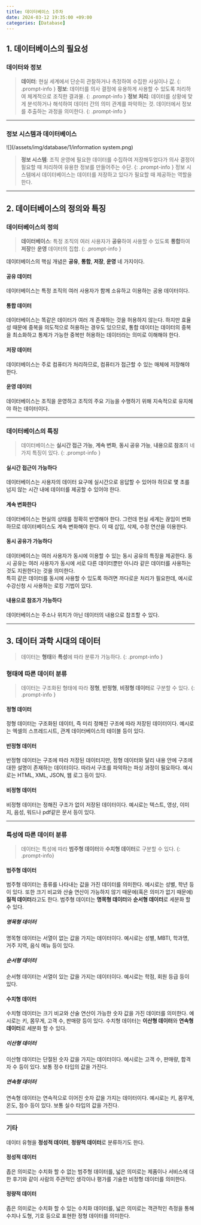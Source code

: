 ```yaml
---
title: 데이터베이스 1주차
date: 2024-03-12 19:35:00 +09:00
categories: [Database]
---
```


## **1. 데이터베이스의 필요성**

### **데이터와 정보**
>**데이터**: 현실 세계에서 단순히 관찰하거나 측정하여 수집한 사실이나 값.
{: .prompt-info }
>**정보**: 데이터를 의사 결정에 유용하게 사용할 수 있도록 처리하여 체계적으로 조직한 결과물.
{: .prompt-info }
>**정보 처리**: 데이터를 상황에 맞게 분석하거나 해석하여 데이터 간의 의미 관계를 파악하는 것. 데이터에서 정보를 추출하는 과정을 의미한다.
{: .prompt-info }

---

### **정보 시스템과 데이터베이스**
![](/assets/img/database/1/information system.png)

>**정보 시스템**: 조직 운영에 필요한 데이터를 수집하여 저장해두었다가 의사 결정이 필요할 때 처리하여 유용한 정보를 만들어주는 수단.
{: .prompt-info }
정보 시스템에서 데이터베이스는 데이터를 저장하고 있다가 필요할 때 제공하는 역할을 한다.

---

## **2. 데이터베이스의 정의와 특징**

### **데이터베이스의 정의**
>**데이터베이스**: 특정 조직의 여러 사용자가 **공유**하여 사용할 수 있도록 **통합**하여 **저장**한 **운영** 데이터의 집합.
{: .prompt-info }

데이터베이스의 핵심 개념은 **공유**, **통합**, **저장**, **운영** 네 가지이다.

#### **공유 데이터**
데이터베이스는 특정 조직의 여러 사용자가 함께 소유하고 이용하는 공용 데이터이다.

#### **통합 데이터**
데이터베이스는 똑같은 데이터가 여러 개 존재하는 것을 허용하지 않는다. 하지만 효율성 때문에 중복을 의도적으로 허용하는 경우도 있으므로, 통합 데이터는 데이터의 중복을 최소화하고 통제가 가능한 중복만 허용하는 데이터라는 의미로 이해해야 한다.

#### **저장 데이터**
데이터베이스는 주로 컴퓨터가 처리하므로, 컴퓨터가 접근할 수 있는 매체에 저장해야 한다.

#### **운영 데이터**
데이터베이스는 조직을 운영하고 조직의 주요 기능을 수행하기 위해 지속적으로 유지해야 하는 데이터이다.

---

### **데이터베이스의 특징**
>데이터베이스는 **실시간 접근 가능**, **계속 변화**, **동시 공유 가능**, **내용으로 참조**의 네 가지 특징이 있다.
{: .prompt-info }

#### **실시간 접근이 가능하다**
데이터베이스는 사용자의 데이터 요구에 실시간으로 응답할 수 있어야 하므로 몇 초를 넘지 않는 시간 내에 데이터를 제공할 수 있어야 한다.

#### **계속 변화한다**
데이터베이스는 현실의 상태를 정확히 반영해야 한다. 그런데 현실 세계는 끊임이 변화하므로 데이터베이스도 계속 변화해야 한다. 이 때 삽입, 삭제, 수정 연산을 이용한다.

#### **동시 공유가 가능하다**
데이터베이스는 여러 사용자가 동시에 이용할 수 있는 동시 공유의 특징을 제공한다. 동시 공유는 여러 사용자가 동시에 서로 다른 데이터뿐만 아니라 같은 데이터를 사용하는 것도 지원한다는 것을 의미한다. 
<br>특히 같은 데이터를 동시에 사용할 수 있도록 하려면 까다로운 처리가 필요한데, 예시로 수강신청 시 사용하는 로킹 기법이 있다.

#### **내용으로 참조가 가능하다**
데이터베이스는 주소나 위치가 아닌 데이터의 내용으로 참조할 수 있다.

---

## **3. 데이터 과학 시대의 데이터**
>데이터는 **형태**와 **특성**에 따라 분류가 가능하다.
{: .prompt-info }

### **형태에 따른 데이터 분류**
>데이터는 구조화된 형태에 따라 **정형**, **반정형**, **비정형 데이터**로 구분할 수 있다.
{: .prompt-info }

#### **정형 데이터**
정형 데이터는 구조화된 데이터, 즉 미리 정해진 구조에 따라 저장된 데이터이다. 예시로는 엑셀의 스프레드시트, 관계 데이터베이스의 테이블 등이 있다.

#### **반정형 데이터**
반정형 데이터는 구조에 따라 저장된 데이터지만, 정형 데이터와 달리 내용 안에 구조에 대한 설명이 존재하는 데이터이다. 따라서 구조를 파악하는 파싱 과정이 필요하다. 예시로는 HTML, XML, JSON, 웹 로그 등이 있다.

#### **비정형 데이터**
비정형 데이터는 정해진 구조가 없이 저장된 데이터이다. 예시로는 텍스트, 영상, 이미지, 음성, 워드나 pdf같은 문서 등이 있다.

---

### **특성에 따른 데이터 분류**
>데이터는 특성에 따라 **범주형 데이터**와 **수치형 데이터**로 구분할 수 있다.
{: .prompt-info}

#### **범주형 데이터**
범주형 데이터는 종류를 나타내는 값을 가진 데이터를 의미한다. 예시로는 성별, 학년 등이 있다. 또한 크기 비교와 산술 연산이 가능하지 않기 때문에(혹은 의미가 없기 때문에) **질적 데이터**라고도 한다. 범주형 데이터는 **명목형 데이터**와 **순서형 데이터**로 세분화 할 수 있다.

##### **명목형 데이터**
명목형 데이터는 서열이 없는 값을 가지는 데이터이다. 예시로는 성별, MBTI, 학과명, 거주 지역, 음식 메뉴 등이 있다.

##### **순서형 데이터**
순서형 데이터는 서열이 있는 값을 가지는 데이터이다. 예시로는 학점, 회원 등급 등이 있다.

#### **수치형 데이터**
수치형 데이터는 크기 비교와 산술 연산이 가능한 숫자 값을 가진 데이터를 의미한다. 예시로는 키, 몸무게, 고객 수, 판매량 등이 있다. 수치형 데이터는 **이산형 데이터**와 **연속형 데이터**로 세분화 할 수 있다.

##### **이산형 데이터**
이산형 데이터는 단절된 숫자 값을 가지는 데이터이다. 예시로는 고객 수, 판매량, 합격자 수 등이 있다. 보통 정수 타입의 값을 가진다.


##### **연속형 데이터**
연속형 데이터는 연속적으로 이어진 숫자 값을 가지는 데이터이다. 예시로는 키, 몸무게, 온도, 점수 등이 있다. 보통 실수 타입의 값을 가진다.

---

### **기타**
데이터 유형을 **정성적 데이터**, **정량적 데이터**로 분류하기도 한다. 

#### **정성적 데이터**
좁은 의미로는 수치화 할 수 없는 범주형 데이터를, 넓은 의미로는 제품이나 서비스에 대한 후기와 같이 사람의 주관적인 생각이나 평가를 기술한 비정형 데이터를 의미한다.

#### **정량적 데이터**
좁은 의미로는 수치화 할 수 있는 수치화 데이터를, 넓은 의미로는 객관적인 측정을 통해 수치나 도형, 기호 등으로 표현한 정형 데이터를 의미한다.